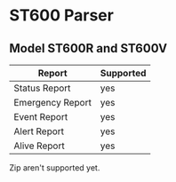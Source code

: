 # ST600 Parser

## Model ST600R and ST600V

Report | Supported
 --- | ---
Status Report | yes
Emergency Report | yes
Event Report | yes
Alert Report | yes
Alive Report | yes

Zip aren't supported yet.
